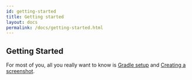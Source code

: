 ```yaml
---
id: getting-started
title: Getting started
layout: docs
permalink: /docs/getting-started.html
---
```


## Getting Started

For most of you, all you really want to know is [Gradle setup](/docs/gradle-setup/) and [Creating a screenshot](/docs/creating-a-screenshot/).